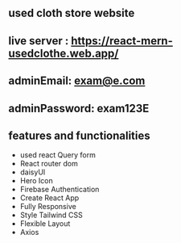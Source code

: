## used cloth store website
## live server : https://react-mern-usedclothe.web.app/


## adminEmail: exam@e.com
## adminPassword: exam123E

## features and functionalities
* used react Query form
* React router dom
* daisyUI 
* Hero Icon
* Firebase Authentication
* Create React App
* Fully Responsive
* Style Tailwind CSS
* Flexible Layout
* Axios


